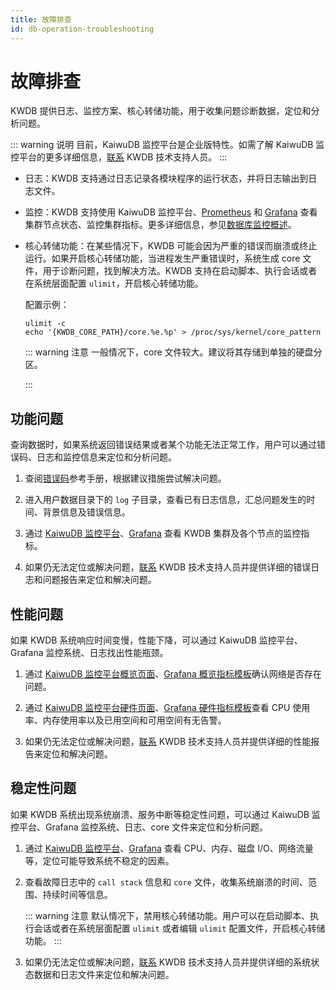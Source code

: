 ```yaml
---
title: 故障排查
id: db-operation-troubleshooting
---
```


# 故障排查

KWDB 提供日志、监控方案、核心转储功能，用于收集问题诊断数据，定位和分析问题。

::: warning 说明
目前，KaiwuDB 监控平台是企业版特性。如需了解 KaiwuDB 监控平台的更多详细信息，[联系](https://cs.kaiwudb.com/support/) KWDB 技术支持人员。
:::

- 日志：KWDB 支持通过日志记录各模块程序的运行状态，并将日志输出到日志文件。
- 监控：KWDB 支持使用 KaiwuDB 监控平台、[Prometheus](https://prometheus.io/) 和 [Grafana](https://grafana.com/grafana) 查看集群节点状态、监控集群指标。更多详细信息，参见[数据库监控概述](../db-monitor/db-monitor-overview.md)。
- 核心转储功能：在某些情况下，KWDB 可能会因为严重的错误而崩溃或终止运行。如果开启核心转储功能，当进程发生严重错误时，系统生成 core 文件，用于诊断问题，找到解决方法。KWDB 支持在启动脚本、执行会话或者在系统层面配置 `ulimit`，开启核心转储功能。

    配置示例：

    ```shell
    ulimit -c
    echo '{KWDB_CORE_PATH}/core.%e.%p' > /proc/sys/kernel/core_pattern
    ```

    ::: warning 注意
    一般情况下，core 文件较大。建议将其存储到单独的硬盘分区。

    :::

## 功能问题

查询数据时，如果系统返回错误结果或者某个功能无法正常工作，用户可以通过错误码、日志和监控信息来定位和分析问题。

1. 查阅[错误码](./error-code/error-code-overview.md)参考手册，根据建议措施尝试解决问题。

2. 进入用户数据目录下的 `log` 子目录，查看已有日志信息，汇总问题发生的时间、背景信息及错误信息。

3. 通过 [KaiwuDB 监控平台](../db-monitor/view-metrics-adminui.md)、[Grafana](../db-monitor/os-monitor-component/view-metrics-grafana.md) 查看 KWDB 集群及各个节点的监控指标。

4. 如果仍无法定位或解决问题，[联系](https://cs.kaiwudb.com/support/) KWDB 技术支持人员并提供详细的错误日志和问题报告来定位和解决问题。

## 性能问题

如果 KWDB 系统响应时间变慢，性能下降，可以通过 KaiwuDB 监控平台、Grafana 监控系统、日志找出性能瓶颈。

1. 通过 [KaiwuDB 监控平台概览页面](../db-monitor/view-metrics-adminui.md#概览)、[Grafana 概览指标模板](../db-monitor/os-monitor-component/view-metrics-grafana.md#概览)确认网络是否存在问题。

2. 通过 [KaiwuDB 监控平台硬件页面](../db-monitor/view-metrics-adminui.md#硬件)、[Grafana 硬件指标模板](../db-monitor/os-monitor-component/view-metrics-grafana.md#硬件)查看 CPU 使用率、内存使用率以及已用空间和可用空间有无告警。

3. 如果仍无法定位或解决问题，[联系](https://cs.kaiwudb.com/support/) KWDB 技术支持人员并提供详细的性能报告来定位和解决问题。

## 稳定性问题

如果 KWDB 系统出现系统崩溃、服务中断等稳定性问题，可以通过 KaiwuDB 监控平台、Grafana 监控系统、日志、core 文件来定位和分析问题。

1. 通过 [KaiwuDB 监控平台](../db-monitor/view-metrics-adminui.md)、[Grafana](../db-monitor/os-monitor-component/view-metrics-grafana.md) 查看 CPU、内存、磁盘 I/O、网络流量等，定位可能导致系统不稳定的因素。

2. 查看故障日志中的 `call stack` 信息和 `core` 文件，收集系统崩溃的时间、范围、持续时间等信息。

    ::: warning 注意
    默认情况下，禁用核心转储功能。用户可以在启动脚本、执行会话或者在系统层面配置 `ulimit` 或者编辑 `ulimit` 配置文件，开启核心转储功能。
    :::

3. 如果仍无法定位或解决问题，[联系](https://cs.kaiwudb.com/support/) KWDB 技术支持人员并提供详细的系统状态数据和日志文件来定位和解决问题。

